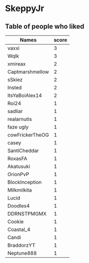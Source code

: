 # SkeppyJr
## Table of people who liked
Names | score
--- | ---
vaxxi | 3
Wqlk | 3
xmireax | 2
Captmarshmellow | 2
sSkiez | 2
Insted | 2
ItsYaBoiAlex14 | 2
Roi24 | 1
sadliar | 1
realarnutis | 1
faze ugly | 1
cowFrickerTheOG | 1
casey | 1
SantiCheddar | 1
RoxasFA | 1
Akatusuki | 1
OrionPvP | 1
BlockInception | 1
Milkmilkita | 1
Lucid | 1
Doodles4 | 1
DDRNSTPMGMX | 1
Cookie | 1
Coastal_4 | 1
Candi | 1
BraddorzYT | 1
Neptune888 | 1
